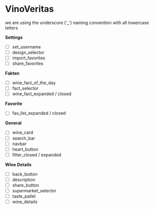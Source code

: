 # VinoVeritas

we are using the underscore ('_') naming convention with all lowercase letters

**Settings**
- [ ] set_username
- [ ] design_selector
- [ ] import_favorites
- [ ] share_favorites

**Fakten**
- [ ] wine_fact_of_the_day
- [ ] fact_selector
- [ ] wine_fact_expanded / closed

**Favorite**
- [ ]  fav_list_expanded / closed

**General**
- [ ] wine_card
- [ ] search_bar
- [ ] navbar
- [ ] heart_button
- [ ] filter_closed / expanded

**Wine Details**
- [ ] back_button
- [ ] description
- [ ] share_button
- [ ] supermarket_selector
- [ ] taste_pallet
- [ ] wine_details
